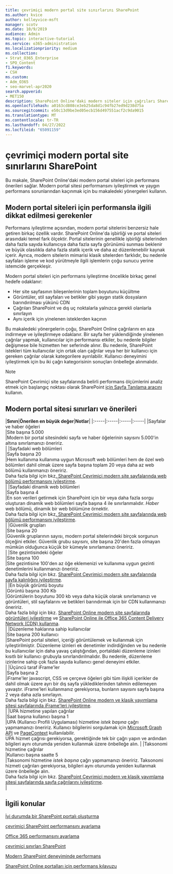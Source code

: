 ```yaml
---
title: çevrimiçi modern portal site sınırlarını SharePoint
ms.author: kvice
author: kelleyvice-msft
manager: scotv
ms.date: 10/9/2019
audience: Admin
ms.topic: interactive-tutorial
ms.service: o365-administration
ms.localizationpriority: medium
ms.collection:
- Strat_O365_Enterprise
- SPO_Content
f1.keywords:
- CSH
ms.custom:
- Adm_O365
- seo-marvel-apr2020
search.appverid:
- MET150
description: SharePoint Online'daki modern siteler için çağrıları SharePoint ve dış uç noktalarla sınırlama gibi performans önerileri hakkında bilgi edinin.
ms.openlocfilehash: a0163cd808ce3eb25da8d1c94fb27ed9d238d75a
ms.sourcegitcommit: e50c13d9be3ed05ecb156d497551acf2c9da9015
ms.translationtype: MT
ms.contentlocale: tr-TR
ms.lasthandoff: 04/27/2022
ms.locfileid: "65091159"
---
```

# <a name="sharepoint-online-modern-portal-site-limits"></a>çevrimiçi modern portal site sınırlarını SharePoint

Bu makale, SharePoint Online'daki modern portal siteleri için performans önerileri sağlar. Modern portal sitesi performansını iyileştirmek ve yaygın performans sorunlarından kaçınmak için bu makaledeki yönergeleri kullanın.

## <a name="performance-considerations-for-modern-portal-sites"></a>Modern portal siteleri için performansla ilgili dikkat edilmesi gerekenler

Performans iyileştirme açısından, modern portal sitelerini benzersiz hale getiren birkaç özellik vardır. SharePoint Online'da işbirliği ve portal siteleri arasındaki temel fark ölçektir. Portal sitelerinin genellikle işbirliği sitelerinden daha fazla sayıda kullanıcıya daha fazla sayfa görünümü sunması beklenir ve büyük olasılıkla daha fazla statik içerik ve daha az düzenlenebilir kaynak içerir. Ayrıca, modern sitelerin mimarisi klasik sitelerden farklıdır, bu nedenle sayfaları işleme ve kod yürütmeyle ilgili işlemlerin çoğu sunucu yerine istemcide gerçekleşir.

Modern portal siteleri için performans iyileştirme öncelikle birkaç genel hedefe odaklanır:

- Her site sayfasının bileşenlerinin toplam boyutunu küçültme
- Görüntüler, stil sayfaları ve betikler gibi yaygın statik dosyaların barındırılması yükünü CDN
- Çağrıları SharePoint ve dış uç noktalarla yalnızca gerekli olanlarla sınırlayın
- Aynı içerik için yinelenen isteklerden kaçının

Bu makaledeki yönergelerin çoğu, SharePoint Online çağrılarını en aza indirmeye ve iyileştirmeye odaklanır. Bir sayfa her yüklendiğinde yinelenen çağrılar yapmak, kullanıcılar için performansı etkiler, bu nedenle bilgiler değişmese bile hizmetten her seferinde alınır. Bu nedenle, SharePoint istekleri tüm kullanıcılar için ortak olan çağrılar veya her bir kullanıcı için gereken çağrılar olarak kategorilere ayırılabilir. Kullanıcı deneyimini iyileştirmek için bu iki çağrı kategorisinin sonuçları önbelleğe alınmalıdır.

>[!NOTE]
>SharePoint Çevrimiçi site sayfalarında belirli performans ölçümlerini analiz etmek için başlangıç noktası olarak SharePoint [için Sayfa Tanılama aracını](./page-diagnostics-for-spo.md) kullanın.

## <a name="modern-portal-site-limits-and-recommendations"></a>Modern portal sitesi sınırları ve önerileri

|**Sınırı**|**Önerilen en büyük değer**|**Notlar**|
|:-----|:-----|:-----|:-----|
|Sayfalar ve haber öğeleri  <br/> |Site başına 5.000  <br/> |Modern bir portal sitesindeki sayfa ve haber öğelerinin sayısını 5.000'in altına sınırlamanızı öneririz.  <br/> |
|Sayfadaki web bölümleri  <br/> |Sayfa başına 20  <br/> |Hem kullanıma kullanıma uygun Microsoft web bölümleri hem de özel web bölümleri dahil olmak üzere sayfa başına toplam 20 veya daha az web bölümü kullanmanızı öneririz. <br/> Daha fazla bilgi için bkz[. SharePoint Çevrimiçi modern site sayfalarında web bölümü performansını iyileştirme](modern-web-part-optimization.md).  <br/> |
|Sayfadaki dinamik web bölümleri  <br/> |Sayfa başına 4  <br/> |En son verileri getirmek için SharePoint için bir veya daha fazla sorgu oluşturan dinamik web bölümleri sayfa başına 4 ile sınırlanmalıdır. _Haber_ web bölümü, dinamik bir web bölümüne örnektir. <br/> Daha fazla bilgi için bkz[. SharePoint Çevrimiçi modern site sayfalarında web bölümü performansını iyileştirme](modern-web-part-optimization.md).    <br/> |
|Güvenlik grupları  <br/> |Site başına 20  <br/> |Güvenlik gruplarının sayısı, modern portal sitelerindeki birçok sorgunun ölçeğini etkiler. Güvenlik grubu sayısını, site başına 20'den fazla olmayan mümkün olduğunca küçük bir kümeyle sınırlamanızı öneririz.  <br/> |
|Site gezintisindeki öğeler  <br/> |Site başına 100  <br/> |Site gezintisine 100'den az öğe eklemenizi ve kullanıma uygun gezinti denetimlerini kullanmanızı öneririz.  <br/> Daha fazla bilgi için bkz. [SharePoint Çevrimiçi modern site sayfalarında sayfa kalınlığını iyileştirme](modern-page-weight-optimization.md). <br/> |
|En büyük görüntü boyutu  <br/> |Görüntü başına 300 Kb  <br/> |Görüntülerin boyutunu 300 kb veya daha küçük olarak sınırlamanızı ve görüntüleri, stil sayfalarını ve betikleri barındırmak için bir CDN kullanmanızı öneririz. <br/>Daha fazla bilgi için bkz. [SharePoint Online modern site sayfalarında görüntüleri iyileştirme](modern-image-optimization.md) ve [SharePoint Online ile Office 365 Content Delivery Network (CDN) kullanma](use-microsoft-365-cdn-with-spo.md).  <br/> |
|Düzenleme haklarına sahip kullanıcılar  <br/> |Site başına 200 kullanıcı  <br/> |SharePoint portal siteleri, içeriği görüntülemek ve kullanmak için iyileştirilmiştir. Düzenleme izinleri ek denetimler indirdiğinden ve bu nedenle bu kullanıcılar için daha yavaş çalıştığından, portaldaki düzenleme izinleri kısıtlı bir kullanıcı grubuyla sınırlandırılmalıdır. Bu nedenle, düzenleme izinlerine sahip çok fazla sayıda kullanıcı genel deneyimi etkiler. <br/> |
|Üçüncü taraf iFrame'ler  <br/> |Sayfa başına 2  <br/> |iFrame'ler javascript, CSS ve çerçeve öğeleri gibi tüm ilişkili içerikler de dahil olmak üzere ayrı bir dış sayfa yüklediklerinden tahmin edilemeyen yavaştır. iFrame'leri kullanmanız gerekiyorsa, bunların sayısını sayfa başına 2 veya daha azla sınırlayın.<br/> Daha fazla bilgi için bkz. [SharePoint Online modern ve klasik yayımlama sitesi sayfalarında iFrame'leri iyileştirme](modern-iframe-optimization.md). <br/> |
|UPA hizmetine yapılan çağrılar  <br/> |Saat başına kullanıcı başına 1  <br/> |UPA (Kullanıcı Profili Uygulaması) hizmetine _istek başına_ çağrı yapmamanızı öneririz. Kullanıcı bilgilerini sorgulamak için [Microsoft Graph API](/graph/call-api) ve [PageContext](/javascript/api/sp-page-context/pagecontext) kullanılabilir.  <br/> UPA hizmet çağrısı gerekiyorsa, gerektiğinde tek bir çağrı yapın ve ardından bilgileri aynı oturumda yeniden kullanmak üzere önbelleğe alın. |
|Taksonomi hizmetine çağrılar  <br/> |Kullanıcı başına saatte 5  <br/> |Taksonomi hizmetine _istek başına_ çağrı yapmamanızı öneririz. Taksonomi hizmeti çağrıları gerekiyorsa, bilgileri aynı oturumda yeniden kullanmak üzere önbelleğe alın. <br/> Daha fazla bilgi için bkz. [SharePoint Çevrimiçi modern ve klasik yayımlama sitesi sayfalarında sayfa çağrılarını iyileştirme](modern-page-call-optimization.md). <br/> |

## <a name="related-topics"></a>İlgili konular

[İyi durumda bir SharePoint portalı oluşturma](/sharepoint/portal-health)

[çevrimiçi SharePoint performansını ayarlama](tune-sharepoint-online-performance.md)

[Office 365 performansını ayarlama](tune-microsoft-365-performance.md)

[çevrimiçi sınırları SharePoint](/office365/servicedescriptions/sharepoint-online-service-description/sharepoint-online-limits)

[Modern SharePoint deneyiminde performans](/sharepoint/modern-experience-performance)

[SharePoint Online portalları için performans kılavuzu](/sharepoint/dev/solution-guidance/portal-performance)
